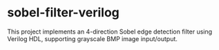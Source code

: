 # sobel-filter-verilog
This project implements an 4-direction Sobel edge detection filter using Verilog HDL, supporting grayscale BMP image input/output.
